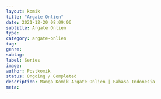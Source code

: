 ```yaml
---
layout: komik
title: "Argate Onlien"
date: 2021-12-20 08:09:06
subtitle: Argate Onlien
type: 
category: argate-onlien
tag: 
genre: 
subtag: 
label: Series
image: 
author: Postkomik
status: Ongoing / Completed
description: Manga Komik Argate Onlien | Bahasa Indonesia
meta: 
---
```

